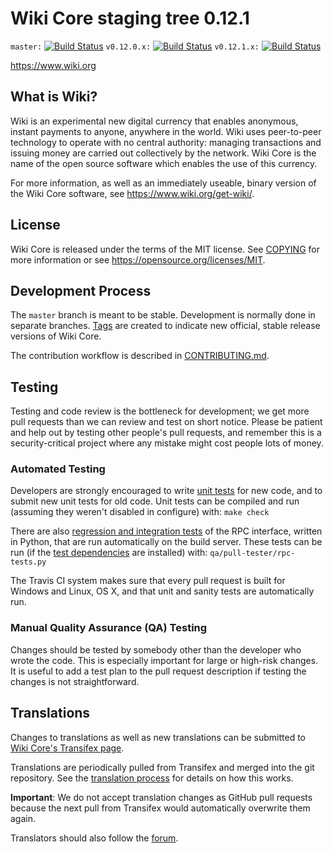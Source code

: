 Wiki Core staging tree 0.12.1
===============================

`master:` [![Build Status](https://travis-ci.org/wikipay/wiki.svg?branch=master)](https://travis-ci.org/wikipay/wiki) `v0.12.0.x:` [![Build Status](https://travis-ci.org/wikipay/wiki.svg?branch=v0.12.0.x)](https://travis-ci.org/wikipay/wiki/branches) `v0.12.1.x:` [![Build Status](https://travis-ci.org/wikipay/wiki.svg?branch=v0.12.1.x)](https://travis-ci.org/wikipay/wiki/branches)

https://www.wiki.org


What is Wiki?
----------------

Wiki is an experimental new digital currency that enables anonymous, instant
payments to anyone, anywhere in the world. Wiki uses peer-to-peer technology
to operate with no central authority: managing transactions and issuing money
are carried out collectively by the network. Wiki Core is the name of the open
source software which enables the use of this currency.

For more information, as well as an immediately useable, binary version of
the Wiki Core software, see https://www.wiki.org/get-wiki/.


License
-------

Wiki Core is released under the terms of the MIT license. See [COPYING](COPYING) for more
information or see https://opensource.org/licenses/MIT.

Development Process
-------------------

The `master` branch is meant to be stable. Development is normally done in separate branches.
[Tags](https://github.com/wikipay/wiki/tags) are created to indicate new official,
stable release versions of Wiki Core.

The contribution workflow is described in [CONTRIBUTING.md](CONTRIBUTING.md).

Testing
-------

Testing and code review is the bottleneck for development; we get more pull
requests than we can review and test on short notice. Please be patient and help out by testing
other people's pull requests, and remember this is a security-critical project where any mistake might cost people
lots of money.

### Automated Testing

Developers are strongly encouraged to write [unit tests](/doc/unit-tests.md) for new code, and to
submit new unit tests for old code. Unit tests can be compiled and run
(assuming they weren't disabled in configure) with: `make check`

There are also [regression and integration tests](/qa) of the RPC interface, written
in Python, that are run automatically on the build server.
These tests can be run (if the [test dependencies](/qa) are installed) with: `qa/pull-tester/rpc-tests.py`

The Travis CI system makes sure that every pull request is built for Windows
and Linux, OS X, and that unit and sanity tests are automatically run.

### Manual Quality Assurance (QA) Testing

Changes should be tested by somebody other than the developer who wrote the
code. This is especially important for large or high-risk changes. It is useful
to add a test plan to the pull request description if testing the changes is
not straightforward.

Translations
------------

Changes to translations as well as new translations can be submitted to
[Wiki Core's Transifex page](https://www.transifex.com/projects/p/wiki/).

Translations are periodically pulled from Transifex and merged into the git repository. See the
[translation process](doc/translation_process.md) for details on how this works.

**Important**: We do not accept translation changes as GitHub pull requests because the next
pull from Transifex would automatically overwrite them again.

Translators should also follow the [forum](https://www.wiki.org/forum/topic/wiki-worldwide-collaboration.88/).
